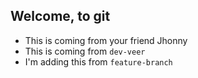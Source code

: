 ## Welcome, to git

- This is coming from your friend Jhonny
- This is coming from `dev-veer`
- I'm adding this from `feature-branch`